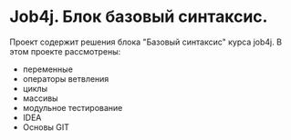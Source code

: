 # Job4j. Блок базовый синтаксис.
Проект содержит решения блока "Базовый синтаксис" курса job4j.
В этом проекте рассмотрены:
- переменные
- операторы ветвления
- циклы
- массивы
- модульное тестирование
- IDEA
- Основы GIT